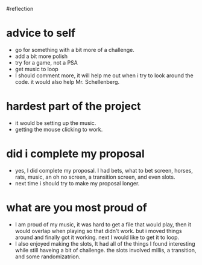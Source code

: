 #reflection

# advice to self
 - go for something with a bit more of a challenge.
 - add a bit more polish
 - try for a game, not a PSA
 - get music to loop
 - I should comment more, it will help me out when i try to look around the code. it would also help Mr. Schellenberg.

# hardest part of the project
 - it would be setting up the music.
 - getting the mouse clicking to work.

# did i complete my proposal
 - yes, I did complete my proposal. I had bets, what to bet screen, horses, rats, music, an oh no screen, a transition screen, and even slots. 
 - next time i should try to make my proposal longer.

 # what are you most proud of
 - I am proud of my music, it was hard to get a file that would play, then it would overlap when playing so that didn't work. but i moved things around and finally got it working. next I would like to get it to loop.
 - I also enjoyed making the slots, It had all of the things I found interesting while still haveing a bit of challenge. the slots involved millis, a transition, and some randomizatrion.